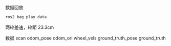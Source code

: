 数据回放

```bash
ros2 bag play data
```

两轮差速，轮距 23.3cm

数据
scan
odom_pose
odom_ori
wheel_vels
ground_truth_pose
ground_truth
